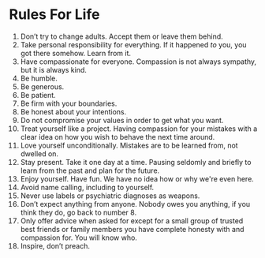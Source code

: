 # Rules For Life

1. Don’t try to change adults. Accept them or leave them behind.
2. Take personal responsibility for everything. If it happened *to* you, you got there somehow. Learn from it.
3. Have compassionate for everyone. Compassion is not always sympathy, but it is always kind.
4. Be humble.
5. Be generous.
6. Be patient.
7. Be firm with your boundaries.
8. Be honest about your intentions.
9. Do not compromise your values in order to get what you want.
10. Treat yourself like a project. Having compassion for your mistakes with a clear idea on how you wish to behave the next time around.
11. Love yourself unconditionally. Mistakes are to be learned from, not dwelled on.
12. Stay present. Take it one day at a time. Pausing seldomly and briefly to learn from the past and plan for the future.
13. Enjoy yourself. Have fun. We have no idea how or why we're even here.
14. Avoid name calling, including to yourself.
15. Never use labels or psychiatric diagnoses as weapons.
16. Don’t expect anything from anyone. Nobody owes you anything, if you think they do, go back to number 8.
17. Only offer advice when asked for except for a small group of trusted best friends or family members you have complete honesty with and compassion for. You will know who.
18. Inspire, don’t preach.
